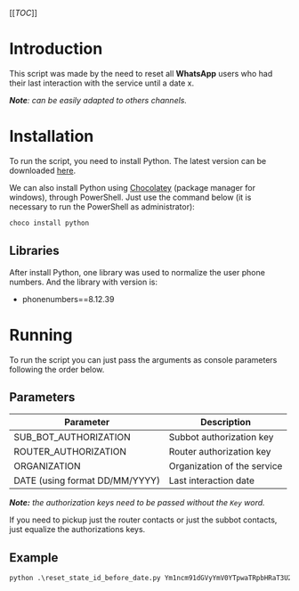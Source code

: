 [[_TOC_]]

# Introduction

This script was made by the need to reset all **WhatsApp** users who had their last interaction with the service until a date x.

***Note**: can be easily adapted to others channels.*

# Installation

To run the script, you need to install Python. The latest version can be downloaded [here](https://www.python.org/downloads/).

We can also install Python using [Chocolatey](https://chocolatey.org/) (package manager for windows), through PowerShell. Just use the command below (it is necessary to run the PowerShell as administrator):

```bash
choco install python
```

## Libraries

After install Python, one library was used to normalize the user phone numbers. And the library with version is:

- phonenumbers==8.12.39

# Running

To run the script you can just pass the arguments as console parameters following the order below.

## Parameters

 | **Parameter**                  | **Description**             |
 | ------------------------------ | --------------------------- |
 | SUB_BOT_AUTHORIZATION          | Subbot authorization key    |
 | ROUTER_AUTHORIZATION           | Router authorization key    |
 | ORGANIZATION                   | Organization of the service |
 | DATE (using format DD/MM/YYYY) | Last interaction date       |

 ***Note:** the authorization keys need to be passed without the `Key` word.*

 If you need to pickup just the router contacts or just the subbot contacts, just equalize the authorizations keys.  

## Example

```py
python .\reset_state_id_before_date.py Ym1ncm91dGVyYmV0YTpwaTRpbHRaT3U2UjM1OW04bnFGOQ== Ym1ncm91dGVyYmV0YTpwaTRpbHRaT3U2UjM1OW04bnFGOQ== bancobmg 10/11/2021
```
